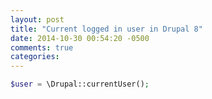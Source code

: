 ```yaml
---
layout: post
title: "Current logged in user in Drupal 8"
date: 2014-10-30 00:54:20 -0500
comments: true
categories: 
---
```

``` php How to get the current logged in user in Drupal 8
$user = \Drupal::currentUser();
```